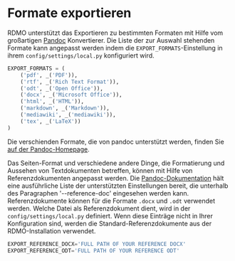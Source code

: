 # Formate exportieren

RDMO unterstützt das Exportieren zu bestimmten Formaten mit Hilfe vom großartigen [Pandoc](https://pandoc.org/) Konvertierer. Die Liste der zur Auswahl stehenden Formate kann angepasst werden indem die `EXPORT_FORMATS`-Einstellung in ihrem `config/settings/local.py` konfiguriert wird.

```python
EXPORT_FORMATS = (
    ('pdf', _('PDF')),
    ('rtf', _('Rich Text Format')),
    ('odt', _('Open Office')),
    ('docx', _('Microsoft Office')),
    ('html', _('HTML')),
    ('markdown', _('Markdown')),
    ('mediawiki', _('mediawiki')),
    ('tex', _('LaTeX'))
)
```

Die verschienden Formate, die von pandoc unterstützt werden, finden Sie [auf der Pandoc-Homepage](https://pandoc.org/).

Das Seiten-Format und verschiedene andere Dinge, die Formatierung und Aussehen von Textdokumenten betreffen, können mit Hilfe von Referenzdokumenten angepasst werden. Die [Pandoc-Dokumentation](https://pandoc.org/MANUAL.html) hält eine ausführliche Liste der unterstützten Einstellungen bereit, die unterhalb des Paragraphen '--reference-doc' eingesehen werden kann. Referenzdokumente können für die Formate `.docx` und `.odt` verwendet werden. Welche Datei als Referenzdokument dient, wird in der `config/settings/local.py` definiert. Wenn diese Einträge nicht in Ihrer Konfiguration sind, werden die Standard-Referenzdokumente aus der RDMO-Installation verwendet.

```python
EXPORT_REFERENCE_DOCX='FULL PATH OF YOUR REFERENCE DOCX'
EXPORT_REFERENCE_ODT='FULL PATH OF YOUR REFERENCE ODT'
```
